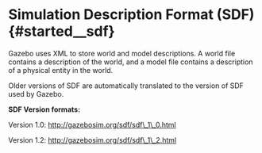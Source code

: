 Simulation Description Format (SDF) {#started__sdf}
======================

Gazebo uses XML to store world and model descriptions. A world file contains a description of the world, and a model file contains a description of a physical entity in the world.

Older versions of SDF are automatically translated to the version of SDF used by Gazebo.

**SDF Version formats:**

 Version 1.0: http://gazebosim.org/sdf/sdf\_1\_0.html

 Version 1.2: http://gazebosim.org/sdf/sdf\_1\_2.html
